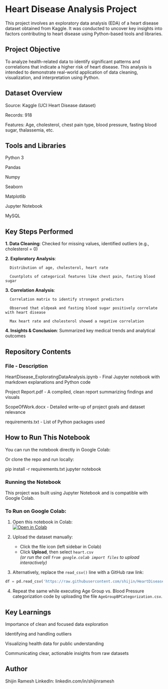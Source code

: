 # Heart Disease Analysis Project

This project involves an exploratory data analysis (EDA) of a heart disease dataset obtained from Kaggle. It was conducted to uncover key insights into factors contributing to heart disease using Python-based tools and libraries.

## Project Objective

To analyze health-related data to identify significant patterns and correlations that indicate a higher risk of heart disease. This analysis is intended to demonstrate real-world application of data cleaning, visualization, and interpretation using Python.

## Dataset Overview

Source: Kaggle (UCI Heart Disease dataset)

Records: 918

Features: Age, cholesterol, chest pain type, blood pressure, fasting blood sugar, thalassemia, etc.

## Tools and Libraries

Python 3

Pandas

Numpy

Seaborn

Matplotlib

Jupyter Notebook

MySQL

## Key Steps Performed

**1. Data Cleaning**: Checked for missing values, identified outliers (e.g., cholesterol = 0)

**2. Exploratory Analysis**:

      Distribution of age, cholesterol, heart rate

      Countplots of categorical features like chest pain, fasting blood sugar

**3. Correlation Analysis**:

      Correlation matrix to identify strongest predictors

      Observed that oldpeak and fasting blood sugar positively correlate with heart disease

      Max heart rate and cholesterol showed a negative correlation

**4. Insights & Conclusion**: Summarized key medical trends and analytical outcomes

## Repository Contents

### File - Description

HeartDisease_ExploratingDataAnalysis.ipynb - Final Jupyter notebook with markdown explanations and Python code

Project Report.pdf - A compiled, clean report summarizing findings and visuals

ScopeOfWork.docx - Detailed write-up of project goals and dataset relevance

requirements.txt - List of Python packages used

## How to Run This Notebook

You can run the notebook directly in Google Colab:

Or clone the repo and run locally:

pip install -r requirements.txt
jupyter notebook

### Running the Notebook

This project was built using Jupyter Notebook and is compatible with Google Colab.

### To Run on Google Colab:
1. Open this notebook in Colab:  
   [![Open in Colab](https://colab.research.google.com/assets/colab-badge.svg)](https://colab.research.google.com/github/shijin/HeartDiseaseDataAnalysis-Python_SQL/blob/main/HeartDisease_ExploratoryDataAnalysis.ipynb)

2. Upload the dataset manually:  
   - Click the file icon (left sidebar in Colab)
   - Click **Upload**, then select `heart.csv`  
   *(or run the cell `from google.colab import files` to upload interactively)*

3. Alternatively, replace the `read_csv()` line with a GitHub raw link:
```python
df = pd.read_csv('https://raw.githubusercontent.com/shijin/HeartDiseaseDataAnalysis-Python_SQL/main/heart.csv')
```
4. Repeat the same while executing Age Group vs. Blood Pressure categorization code by uploading the file `AgeGroupBPCategorization.csv`.

## Key Learnings

Importance of clean and focused data exploration

Identifying and handling outliers

Visualizing health data for public understanding

Communicating clear, actionable insights from raw datasets

## Author

Shijin Ramesh
LinkedIn: linkedin.com/in/shijinramesh
